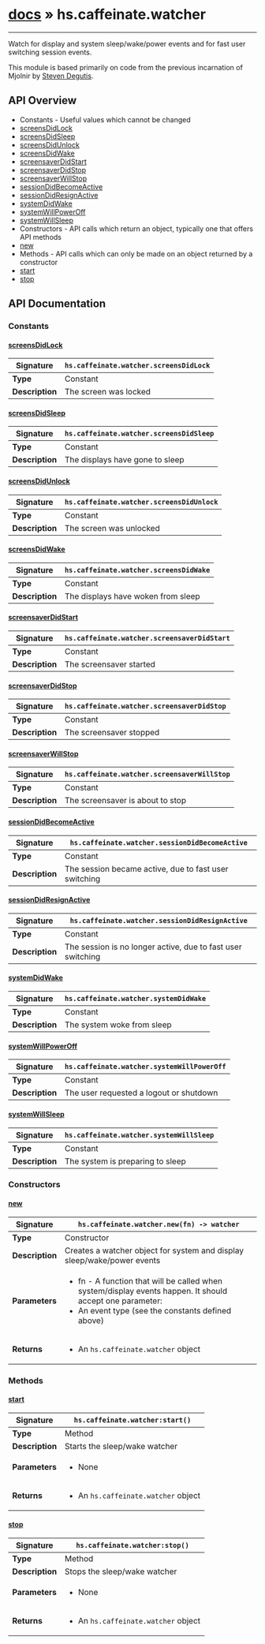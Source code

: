 # [docs](index.md) » hs.caffeinate.watcher
---

Watch for display and system sleep/wake/power events
and for fast user switching session events.

This module is based primarily on code from the previous incarnation of Mjolnir by [Steven Degutis](https://github.com/sdegutis/).

## API Overview
* Constants - Useful values which cannot be changed
 * [screensDidLock](#screensdidlock)
 * [screensDidSleep](#screensdidsleep)
 * [screensDidUnlock](#screensdidunlock)
 * [screensDidWake](#screensdidwake)
 * [screensaverDidStart](#screensaverdidstart)
 * [screensaverDidStop](#screensaverdidstop)
 * [screensaverWillStop](#screensaverwillstop)
 * [sessionDidBecomeActive](#sessiondidbecomeactive)
 * [sessionDidResignActive](#sessiondidresignactive)
 * [systemDidWake](#systemdidwake)
 * [systemWillPowerOff](#systemwillpoweroff)
 * [systemWillSleep](#systemwillsleep)
* Constructors - API calls which return an object, typically one that offers API methods
 * [new](#new)
* Methods - API calls which can only be made on an object returned by a constructor
 * [start](#start)
 * [stop](#stop)

## API Documentation

### Constants

#### [screensDidLock](#screensdidlock)
| <span style="font-align: left;">**Signature**</span> | <span style="font-align: left;">`hs.caffeinate.watcher.screensDidLock` </span>                                                |
| -----------------------------------------------------|---------------------------------------------------------------------------------------------------------|
| **Type**                                             | Constant                                                                                         |
| **Description**                                      | The screen was locked                                                                                         |

#### [screensDidSleep](#screensdidsleep)
| <span style="font-align: left;">**Signature**</span> | <span style="font-align: left;">`hs.caffeinate.watcher.screensDidSleep` </span>                                                |
| -----------------------------------------------------|---------------------------------------------------------------------------------------------------------|
| **Type**                                             | Constant                                                                                         |
| **Description**                                      | The displays have gone to sleep                                                                                         |

#### [screensDidUnlock](#screensdidunlock)
| <span style="font-align: left;">**Signature**</span> | <span style="font-align: left;">`hs.caffeinate.watcher.screensDidUnlock` </span>                                                |
| -----------------------------------------------------|---------------------------------------------------------------------------------------------------------|
| **Type**                                             | Constant                                                                                         |
| **Description**                                      | The screen was unlocked                                                                                         |

#### [screensDidWake](#screensdidwake)
| <span style="font-align: left;">**Signature**</span> | <span style="font-align: left;">`hs.caffeinate.watcher.screensDidWake` </span>                                                |
| -----------------------------------------------------|---------------------------------------------------------------------------------------------------------|
| **Type**                                             | Constant                                                                                         |
| **Description**                                      | The displays have woken from sleep                                                                                         |

#### [screensaverDidStart](#screensaverdidstart)
| <span style="font-align: left;">**Signature**</span> | <span style="font-align: left;">`hs.caffeinate.watcher.screensaverDidStart` </span>                                                |
| -----------------------------------------------------|---------------------------------------------------------------------------------------------------------|
| **Type**                                             | Constant                                                                                         |
| **Description**                                      | The screensaver started                                                                                         |

#### [screensaverDidStop](#screensaverdidstop)
| <span style="font-align: left;">**Signature**</span> | <span style="font-align: left;">`hs.caffeinate.watcher.screensaverDidStop` </span>                                                |
| -----------------------------------------------------|---------------------------------------------------------------------------------------------------------|
| **Type**                                             | Constant                                                                                         |
| **Description**                                      | The screensaver stopped                                                                                         |

#### [screensaverWillStop](#screensaverwillstop)
| <span style="font-align: left;">**Signature**</span> | <span style="font-align: left;">`hs.caffeinate.watcher.screensaverWillStop` </span>                                                |
| -----------------------------------------------------|---------------------------------------------------------------------------------------------------------|
| **Type**                                             | Constant                                                                                         |
| **Description**                                      | The screensaver is about to stop                                                                                         |

#### [sessionDidBecomeActive](#sessiondidbecomeactive)
| <span style="font-align: left;">**Signature**</span> | <span style="font-align: left;">`hs.caffeinate.watcher.sessionDidBecomeActive` </span>                                                |
| -----------------------------------------------------|---------------------------------------------------------------------------------------------------------|
| **Type**                                             | Constant                                                                                         |
| **Description**                                      | The session became active, due to fast user switching                                                                                         |

#### [sessionDidResignActive](#sessiondidresignactive)
| <span style="font-align: left;">**Signature**</span> | <span style="font-align: left;">`hs.caffeinate.watcher.sessionDidResignActive` </span>                                                |
| -----------------------------------------------------|---------------------------------------------------------------------------------------------------------|
| **Type**                                             | Constant                                                                                         |
| **Description**                                      | The session is no longer active, due to fast user switching                                                                                         |

#### [systemDidWake](#systemdidwake)
| <span style="font-align: left;">**Signature**</span> | <span style="font-align: left;">`hs.caffeinate.watcher.systemDidWake` </span>                                                |
| -----------------------------------------------------|---------------------------------------------------------------------------------------------------------|
| **Type**                                             | Constant                                                                                         |
| **Description**                                      | The system woke from sleep                                                                                         |

#### [systemWillPowerOff](#systemwillpoweroff)
| <span style="font-align: left;">**Signature**</span> | <span style="font-align: left;">`hs.caffeinate.watcher.systemWillPowerOff` </span>                                                |
| -----------------------------------------------------|---------------------------------------------------------------------------------------------------------|
| **Type**                                             | Constant                                                                                         |
| **Description**                                      | The user requested a logout or shutdown                                                                                         |

#### [systemWillSleep](#systemwillsleep)
| <span style="font-align: left;">**Signature**</span> | <span style="font-align: left;">`hs.caffeinate.watcher.systemWillSleep` </span>                                                |
| -----------------------------------------------------|---------------------------------------------------------------------------------------------------------|
| **Type**                                             | Constant                                                                                         |
| **Description**                                      | The system is preparing to sleep                                                                                         |

### Constructors

#### [new](#new)
| <span style="font-align: left;">**Signature**</span> | <span style="font-align: left;">`hs.caffeinate.watcher.new(fn) -> watcher` </span>                                                |
| -----------------------------------------------------|---------------------------------------------------------------------------------------------------------|
| **Type**                                             | Constructor                                                                                         |
| **Description**                                      | Creates a watcher object for system and display sleep/wake/power events                                                                                         |
| **Parameters**                                       | <ul><li>fn - A function that will be called when system/display events happen. It should accept one parameter:</li><li> An event type (see the constants defined above)</li></ul> |
| **Returns**                                          | <ul><li>An `hs.caffeinate.watcher` object</li></ul>          |

### Methods

#### [start](#start)
| <span style="font-align: left;">**Signature**</span> | <span style="font-align: left;">`hs.caffeinate.watcher:start()` </span>                                                |
| -----------------------------------------------------|---------------------------------------------------------------------------------------------------------|
| **Type**                                             | Method                                                                                         |
| **Description**                                      | Starts the sleep/wake watcher                                                                                         |
| **Parameters**                                       | <ul><li>None</li></ul> |
| **Returns**                                          | <ul><li>An `hs.caffeinate.watcher` object</li></ul>          |

#### [stop](#stop)
| <span style="font-align: left;">**Signature**</span> | <span style="font-align: left;">`hs.caffeinate.watcher:stop()` </span>                                                |
| -----------------------------------------------------|---------------------------------------------------------------------------------------------------------|
| **Type**                                             | Method                                                                                         |
| **Description**                                      | Stops the sleep/wake watcher                                                                                         |
| **Parameters**                                       | <ul><li>None</li></ul> |
| **Returns**                                          | <ul><li>An `hs.caffeinate.watcher` object</li></ul>          |

